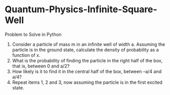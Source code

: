 # Quantum-Physics-Infinite-Square-Well
Problem to Solve in Python
1) Consider a particle of mass m in an infinite well of width a. Assuming the particle is in the ground state, calculate the density of probability as a function of x.  
2) What is the probability of finding the particle in the right half of the box, that is, between 0 and a/2? 
3) How likely is it to find it in the central half of the box, between –a/4 and a/4? 
4) Repeat items 1, 2 and 3, now assuming the particle is in the first excited state.
